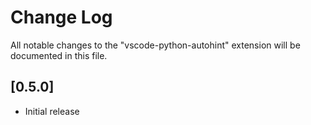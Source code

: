 # Change Log

All notable changes to the "vscode-python-autohint" extension will be documented in this file.

## [0.5.0]

- Initial release